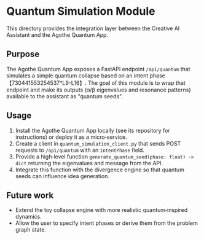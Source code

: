 # Quantum Simulation Module

This directory provides the integration layer between the Creative AI Assistant and the Agothe Quantum App.

## Purpose

The Agothe Quantum App exposes a FastAPI endpoint `/api/quantum` that simulates a simple quantum collapse based on an intent phase【730441553254537†L9-L16】. The goal of this module is to wrap that endpoint and make its outputs (α/β eigenvalues and resonance patterns) available to the assistant as "quantum seeds".

## Usage

1. Install the Agothe Quantum App locally (see its repository for instructions) or deploy it as a micro‑service.
2. Create a client in `quantum_simulation_client.py` that sends POST requests to `/api/quantum` with an `intentPhase` field.
3. Provide a high‑level function `generate_quantum_seed(phase: float) -> dict` returning the eigenvalues and message from the API.
4. Integrate this function with the divergence engine so that quantum seeds can influence idea generation.

## Future work

- Extend the toy collapse engine with more realistic quantum‑inspired dynamics.
- Allow the user to specify intent phases or derive them from the problem graph state.
